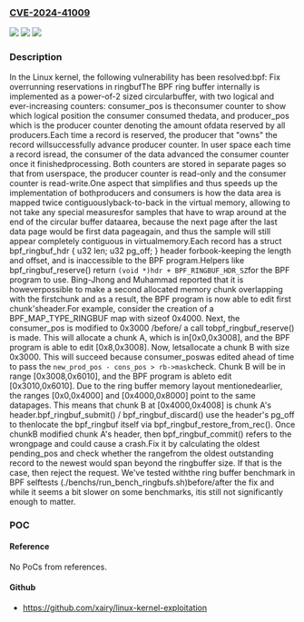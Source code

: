### [CVE-2024-41009](https://cve.mitre.org/cgi-bin/cvename.cgi?name=CVE-2024-41009)
![](https://img.shields.io/static/v1?label=Product&message=Linux&color=blue)
![](https://img.shields.io/static/v1?label=Version&message=457f44363a88%3C%20be35504b959f%20&color=brighgreen)
![](https://img.shields.io/static/v1?label=Vulnerability&message=n%2Fa&color=brighgreen)

### Description

In the Linux kernel, the following vulnerability has been resolved:bpf: Fix overrunning reservations in ringbufThe BPF ring buffer internally is implemented as a power-of-2 sized circularbuffer, with two logical and ever-increasing counters: consumer_pos is theconsumer counter to show which logical position the consumer consumed thedata, and producer_pos which is the producer counter denoting the amount ofdata reserved by all producers.Each time a record is reserved, the producer that "owns" the record willsuccessfully advance producer counter. In user space each time a record isread, the consumer of the data advanced the consumer counter once it finishedprocessing. Both counters are stored in separate pages so that from userspace, the producer counter is read-only and the consumer counter is read-write.One aspect that simplifies and thus speeds up the implementation of bothproducers and consumers is how the data area is mapped twice contiguouslyback-to-back in the virtual memory, allowing to not take any special measuresfor samples that have to wrap around at the end of the circular buffer dataarea, because the next page after the last data page would be first data pageagain, and thus the sample will still appear completely contiguous in virtualmemory.Each record has a struct bpf_ringbuf_hdr { u32 len; u32 pg_off; } header forbook-keeping the length and offset, and is inaccessible to the BPF program.Helpers like bpf_ringbuf_reserve() return `(void *)hdr + BPF_RINGBUF_HDR_SZ`for the BPF program to use. Bing-Jhong and Muhammad reported that it is howeverpossible to make a second allocated memory chunk overlapping with the firstchunk and as a result, the BPF program is now able to edit first chunk'sheader.For example, consider the creation of a BPF_MAP_TYPE_RINGBUF map with sizeof 0x4000. Next, the consumer_pos is modified to 0x3000 /before/ a call tobpf_ringbuf_reserve() is made. This will allocate a chunk A, which is in[0x0,0x3008], and the BPF program is able to edit [0x8,0x3008]. Now, letsallocate a chunk B with size 0x3000. This will succeed because consumer_poswas edited ahead of time to pass the `new_prod_pos - cons_pos > rb->mask`check. Chunk B will be in range [0x3008,0x6010], and the BPF program is ableto edit [0x3010,0x6010]. Due to the ring buffer memory layout mentionedearlier, the ranges [0x0,0x4000] and [0x4000,0x8000] point to the same datapages. This means that chunk B at [0x4000,0x4008] is chunk A's header.bpf_ringbuf_submit() / bpf_ringbuf_discard() use the header's pg_off to thenlocate the bpf_ringbuf itself via bpf_ringbuf_restore_from_rec(). Once chunkB modified chunk A's header, then bpf_ringbuf_commit() refers to the wrongpage and could cause a crash.Fix it by calculating the oldest pending_pos and check whether the rangefrom the oldest outstanding record to the newest would span beyond the ringbuffer size. If that is the case, then reject the request. We've tested withthe ring buffer benchmark in BPF selftests (./benchs/run_bench_ringbufs.sh)before/after the fix and while it seems a bit slower on some benchmarks, itis still not significantly enough to matter.

### POC

#### Reference
No PoCs from references.

#### Github
- https://github.com/xairy/linux-kernel-exploitation

